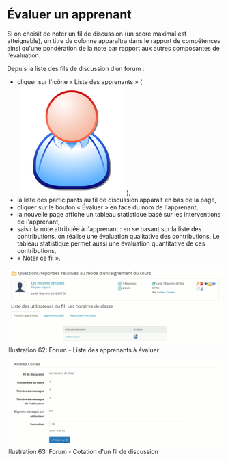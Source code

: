 # Évaluer un apprenant

Si on choisit de noter un fil de discussion \(un score maximal est atteignable\), un titre de colonne apparaîtra dans le rapport de compétences ainsi qu'une pondération de la note par rapport aux autres composantes de l’évaluation.

Depuis la liste des fils de discussion d’un forum :

* cliquer sur l'icône « Liste des apprenants » \(![](../../.gitbook/assets/image105%20%281%29.svg)\),
* la liste des participants au fil de discussion apparaît en bas de la page,
* cliquer sur le bouton « Évaluer » en face du nom de l'apprenant,
* la nouvelle page affiche un tableau statistique basé sur les interventions de l'apprenant,
* saisir la note attribuée à l'apprenant : en se basant sur la liste des contributions, on réalise une évaluation qualitative des contributions. Le tableau statistique permet aussi une évaluation quantitative de ces contributions,
* « Noter ce fil ».

![](../../.gitbook/assets/image106%20%281%29.png)Illustration 62: Forum - Liste des apprenants à évaluer

![](../../.gitbook/assets/image107%20%281%29.png)Illustration 63: Forum - Cotation d'un fil de discussion

